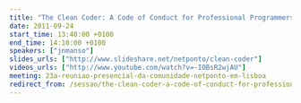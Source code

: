 ```yaml
---
title: "The Clean Coder: A Code of Conduct for Professional Programmers"
date: 2011-09-24
start_time: 13:40:00 +0100
end_time: 14:10:00 +0100
speakers: ["jnmanso"]
slides_urls: ["http://www.slideshare.net/netponto/clean-coder"]
videos_urls: ["http://www.youtube.com/watch?v=-IOBsR2wjAU"]
meeting: 23a-reuniao-presencial-da-comunidade-netponto-em-lisboa
redirect_from: /sessao/the-clean-coder-a-code-of-conduct-for-professional-programmers/
---
```

